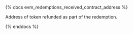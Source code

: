 {% docs evm_redemptions_received_contract_address %}

Address of token refunded as part of the redemption.

{% enddocs %}
